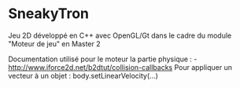 # SneakyTron

Jeu 2D développé en C++ avec OpenGL/Gt dans le cadre du module "Moteur de jeu" en Master 2

Documentation utilisé pour le moteur la partie physique :
	-http://www.iforce2d.net/b2dtut/collision-callbacks
	Pour appliquer un vecteur à un objet : body.setLinearVelocity(...)
